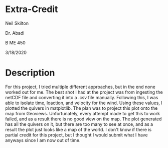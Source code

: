 # Extra-Credit

Neil Skilton

Dr. Abadi

B ME 450

3/18/2020

# Description

For this project, I tried multiple different approaches, but in the end none worked out for me. The best shot I had at the project was from ingesting the netCDF file and converting it into a .csv file manually. Following this, I was able to isolate time, loaction, and velocity for the wind. Using these values, I plotted the quivers in matplotlib. The plan was to project this plot onto the map from Geoviews. Unfortunately, every attempt made to get this to work failed, and as a result there is no good view on the map. The plot generated has all the quivers on it, but there are too many to see at once, and as a result the plot just looks like a map of the world. I don't know if there is partial credit for this project, but I thought I would submit what I have anyways since I am now out of time.

